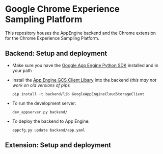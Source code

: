 Google Chrome Experience Sampling Platform
==========================================

This repository houses the AppEngine backend and the Chrome extension for the
Chrome Experience Sampling Platform.


Backend: Setup and deployment
-----------------------------

- Make sure you have the
  [Google App Engine Python SDK](https://developers.google.com/appengine/downloads)
  installed and in your path

- Install the
  [App Engine GCS Client Libary](https://developers.google.com/appengine/docs/python/googlecloudstorageclient/download)
  into the backend (*this may not work on old versions of pip*):

  `pip install -t backend/lib GoogleAppEngineCloudStorageClient`

- To run the development server:

  `dev_appserver.py backend/`

- To deploy the backend to App Engine:

  `appcfg.py update backend/app.yaml`

Extension: Setup and deployment
-----------------------------
